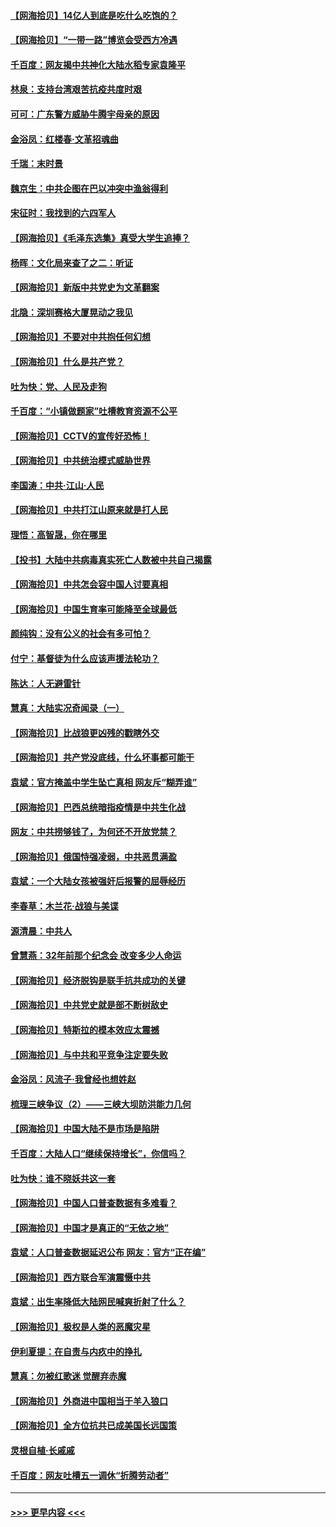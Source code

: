 #### [【网海拾贝】14亿人到底是吃什么吃饱的？](../pages/nsc993/n12974125.md?t=05251902) 
#### [【网海拾贝】“一带一路”博览会受西方冷遇](../pages/nsc993/n12971787.md?t=05251902) 
#### [千百度：网友揭中共神化大陆水稻专家袁隆平](../pages/nsc993/n12971733.md?t=05251902) 
#### [林泉：支持台湾艰苦抗疫共度时艰](../pages/nsc993/n12971350.md?t=05251902) 
#### [可可：广东警方威胁牛腾宇母亲的原因](../pages/nsc993/n12971100.md?t=05251902) 
#### [金浴凤：红楼春·文革招魂曲](../pages/nsc993/n12970354.md?t=05251902) 
#### [千瑞：末时景](../pages/nsc993/n12970337.md?t=05251902) 
#### [魏京生：中共企图在巴以冲突中渔翁得利](../pages/nsc993/n12970286.md?t=05251902) 
#### [宋征时：我找到的六四军人](../pages/nsc993/n12970213.md?t=05251902) 
#### [【网海拾贝】《毛泽东选集》真受大学生追捧？](../pages/nsc993/n12968779.md?t=05251902) 
#### [杨晖：文化局来查了之二：听证](../pages/nsc993/n12966528.md?t=05251902) 
#### [【网海拾贝】新版中共党史为文革翻案](../pages/nsc993/n12967526.md?t=05251902) 
#### [北隐：深圳赛格大厦晃动之我见](../pages/nsc993/n12967393.md?t=05251902) 
#### [【网海拾贝】不要对中共抱任何幻想](../pages/nsc993/n12965222.md?t=05251902) 
#### [【网海拾贝】什么是共产党？](../pages/nsc993/n12962781.md?t=05251902) 
#### [吐为快：党、人民及走狗](../pages/nsc993/n12962747.md?t=05251902) 
#### [千百度：“小镇做题家”吐槽教育资源不公平](../pages/nsc993/n12962705.md?t=05251902) 
#### [【网海拾贝】CCTV的宣传好恐怖！](../pages/nsc993/n12959984.md?t=05251902) 
#### [【网海拾贝】中共统治模式威胁世界](../pages/nsc993/n12957622.md?t=05251902) 
#### [李国涛：中共‧江山‧人民](../pages/nsc993/n12957502.md?t=05251902) 
#### [【网海拾贝】中共打江山原来就是打人民](../pages/nsc993/n12954345.md?t=05251902) 
#### [理悟：高智晟，你在哪里](../pages/nsc993/n12953115.md?t=05251902) 
#### [【投书】大陆中共病毒真实死亡人数被中共自己揭露](../pages/nsc993/n12953050.md?t=05251902) 
#### [【网海拾贝】中共怎会容中国人讨要真相](../pages/nsc993/n12952161.md?t=05251902) 
#### [【网海拾贝】中国生育率可能降至全球最低](../pages/nsc993/n12948793.md?t=05251902) 
#### [颜纯钩：没有公义的社会有多可怕？](../pages/nsc993/n12947626.md?t=05251902) 
#### [付宁：基督徒为什么应该声援法轮功？](../pages/nsc993/n12947233.md?t=05251902) 
#### [陈达：人无避雷针](../pages/nsc993/n12947098.md?t=05251902) 
#### [慧真：大陆实况奇闻录（一）](../pages/nsc993/n12945811.md?t=05251902) 
#### [【网海拾贝】比战狼更凶残的戳瞎外交](../pages/nsc993/n12945717.md?t=05251902) 
#### [【网海拾贝】共产党没底线，什么坏事都可能干](../pages/nsc993/n12942090.md?t=05251902) 
#### [袁斌：官方掩盖中学生坠亡真相 网友斥“糊弄谁”](../pages/nsc993/n12942029.md?t=05251902) 
#### [【网海拾贝】巴西总统暗指疫情是中共生化战](../pages/nsc993/n12938999.md?t=05251902) 
#### [网友：中共捞够钱了，为何还不开放党禁？](../pages/nsc993/n12938952.md?t=05251902) 
#### [【网海拾贝】俄国恃强凌弱，中共恶贯满盈](../pages/nsc993/n12936626.md?t=05251902) 
#### [袁斌：一个大陆女孩被强奸后报警的屈辱经历](../pages/nsc993/n12936547.md?t=05251902) 
#### [李春草：木兰花·战狼与美谍](../pages/nsc993/n12935995.md?t=05251902) 
#### [源清晨：中共人](../pages/nsc993/n12935589.md?t=05251902) 
#### [曾慧燕：32年前那个纪念会 改变多少人命运](../pages/nsc993/n12934233.md?t=05251902) 
#### [【网海拾贝】经济脱钩是联手抗共成功的关键](../pages/nsc993/n12934176.md?t=05251902) 
#### [【网海拾贝】中共党史就是部不断树敌史](../pages/nsc993/n12932844.md?t=05251902) 
#### [【网海拾贝】特斯拉的模本效应太震撼](../pages/nsc993/n12925626.md?t=05251902) 
#### [【网海拾贝】与中共和平竞争注定要失败](../pages/nsc993/n12923326.md?t=05251902) 
#### [金浴凤：风流子‧我曾经也想姓赵](../pages/nsc993/n12920911.md?t=05251902) 
#### [梳理三峡争议（2）——三峡大坝防洪能力几何](../pages/nsc993/n12920173.md?t=05251902) 
#### [【网海拾贝】中国大陆不是市场是陷阱](../pages/nsc993/n12920143.md?t=05251902) 
#### [千百度：大陆人口“继续保持增长”，你信吗？](../pages/nsc993/n12918946.md?t=05251902) 
#### [吐为快：谁不晓妖共这一套](../pages/nsc993/n12918941.md?t=05251902) 
#### [【网海拾贝】中国人口普查数据有多难看？](../pages/nsc993/n12917822.md?t=05251902) 
#### [【网海拾贝】中国才是真正的“无依之地”](../pages/nsc993/n12915845.md?t=05251902) 
#### [袁斌：人口普查数据延迟公布 网友：官方“正在编”](../pages/nsc993/n12915748.md?t=05251902) 
#### [【网海拾贝】西方联合军演震慑中共](../pages/nsc993/n12913466.md?t=05251902) 
#### [袁斌：出生率降低大陆网民喊爽折射了什么？](../pages/nsc993/n12913365.md?t=05251902) 
#### [【网海拾贝】极权是人类的恶魔灾星](../pages/nsc993/n12910697.md?t=05251902) 
#### [伊利夏提：在自责与内疚中的挣扎](../pages/nsc993/n12910493.md?t=05251902) 
#### [慧真：勿被红歌迷 觉醒弃赤魔](../pages/nsc993/n12910485.md?t=05251902) 
#### [【网海拾贝】外商进中国相当于羊入狼口](../pages/nsc993/n12908274.md?t=05251902) 
#### [【网海拾贝】全方位抗共已成美国长远国策](../pages/nsc993/n12906878.md?t=05251902) 
#### [灵根自植‧长戚戚](../pages/nsc993/n12905585.md?t=05251902) 
#### [千百度：网友吐槽五一调休“折腾劳动者”](../pages/nsc993/n12905934.md?t=05251902) 

----
#### [ >>> 更早内容 <<< ](../indexes/nsc993-earlier.md)

